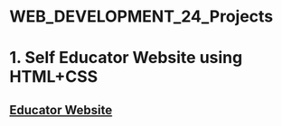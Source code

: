 # WEB_DEVELOPMENT_24_Projects
<h1>1. Self Educator Website using HTML+CSS </h1>
<h2><a href="https://codewithsrijitbyrumi.netlify.app/" target="_blank">Educator Website</a></h2>
 
